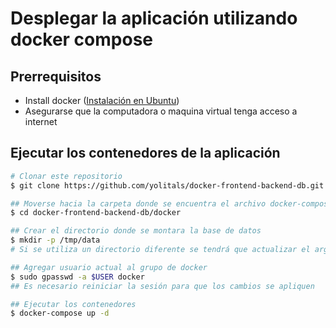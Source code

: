 # Desplegar la aplicación utilizando docker compose

## Prerrequisitos

- Install docker ([Instalación en Ubuntu](https://docs.docker.com/engine/install/ubuntu/))
- Asegurarse que la computadora o maquina virtual tenga acceso a internet

## Ejecutar los contenedores de la aplicación

```sh
# Clonar este repositorio
$ git clone https://github.com/yolitals/docker-frontend-backend-db.git

## Moverse hacia la carpeta donde se encuentra el archivo docker-compose.yml
$ cd docker-frontend-backend-db/docker

## Crear el directorio donde se montara la base de datos
$ mkdir -p /tmp/data
# Si se utiliza un directorio diferente se tendrá que actualizar el argumento: device, en la sección: volumes del archivo docker/docker-compose.yml

## Agregar usuario actual al grupo de docker
$ sudo gpasswd -a $USER docker
## Es necesario reiniciar la sesión para que los cambios se apliquen

## Ejecutar los contenedores
$ docker-compose up -d

```
